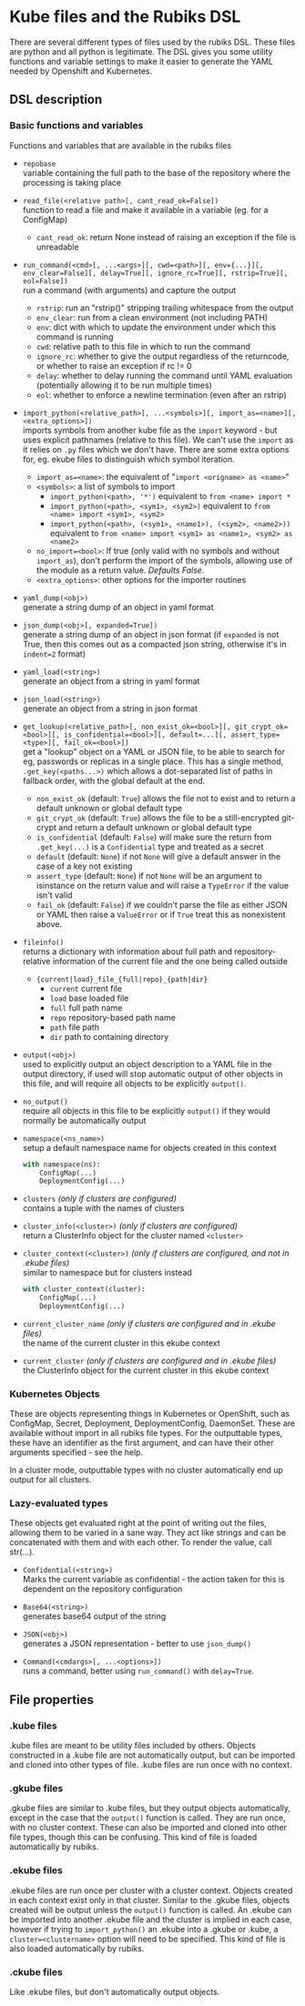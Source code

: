 # Kube files and the Rubiks DSL

There are several different types of files used by the rubiks DSL. These files are python and
all python is legitimate. The DSL gives you some utility functions and variable settings to
make it easier to generate the YAML needed by Openshift and Kubernetes.

## DSL description

### Basic functions and variables

Functions and variables that are available in the rubiks files

- `repobase`<br>
  variable containing the full path to the base of the repository where the processing
  is taking place

- `read_file(<relative path>[, cant_read_ok=False])`<br>
  function to read a file and make it available in a variable (eg. for a ConfigMap)
  - `cant_read_ok`: return None instead of raising an exception if the file is unreadable

- `run_command(<cmd>[, ...<args>][, cwd=<path>][, env={...}][, env_clear=False][, delay=True][, ignore_rc=True][, rstrip=True][, eol=False])`<br>
  run a command (with arguments) and capture the output
  - `rstrip`: run an "rstrip()" stripping trailing whitespace from the output
  - `env_clear`: run from a clean environment (not including PATH)
  - `env`: dict with which to update the environment under which this command is running
  - `cwd`: relative path to this file in which to run the command
  - `ignore_rc`: whether to give the output regardless of the returncode, or whether to raise an exception if rc != 0
  - `delay`: whether to delay running the command until YAML evaluation (potentially allowing it to be run multiple times)
  - `eol`: whether to enforce a newline termination (even after an rstrip)

- `import_python(<relative_path>[, ...<symbols>][, import_as=<name>][, <extra_options>])`<br>
  imports symbols from another kube file as the `import` keyword - but uses explicit
  pathnames (relative to this file). We can't use the `import` as it relies on `.py` files
  which we don't have. There are some extra options for, eg. ekube files to distinguish
  which symbol iteration.
  - `import_as=<name>`: the equivalent of "`import <origname> as <name>`"
  - `<symbols>`: a list of symbols to import<br>
    - `import_python(<path>, '*')` equivalent to `from <name> import *`
    - `import_python(<path>, <sym1>, <sym2>)` equivalent to `from <name> import <sym1>, <sym2>`
    - `import_python(<path>, (<sym1>, <name1>), (<sym2>, <name2>))` equivalent to
      `from <name> import <sym1> as <name1>, <sym2> as <name2>`
  - `no_import=<bool>`: If true (only valid with no symbols and without `import_as`), don't perform the import of the symbols, allowing use of the module as a return value. _Defaults False_.
  - `<extra_options>`: other options for the importer routines

- `yaml_dump(<obj>)`<br>
  generate a string dump of an object in yaml format

- `json_dump(<obj>[, expanded=True])`<br>
  generate a string dump of an object in json format (if `expanded` is not True, then this comes
  out as a compacted json string, otherwise it's in `indent=2` format)

- `yaml_load(<string>)`<br>
  generate an object from a string in yaml format

- `json_load(<string>)`<br>
  generate an object from a string in json format

- `get_lookup(<relative_path>[, non_exist_ok=<bool>][, git_crypt_ok=<bool>][, is_confidential=<bool>][, default=...][, assert_type=<type>][, fail_ok=<bool>])`<br>
  get a "lookup" object on a YAML or JSON file, to be able to search for eg, passwords or replicas in a single place.
  This has a single method, `.get_key(<paths...>)` which allows a dot-separated list of paths in fallback order, with
  the global default at the end.
  - `non_exist_ok` (default: `True`) allows the file not to exist and to return a default unknown or global default type
  - `git_crypt_ok` (default: `True`) allows the file to be a still-encrypted git-crypt and return a default unknown or global default type
  - `is_confidential` (default: `False`) will make sure the return from `.get_key(...)` is a `Confidential` type and treated as a secret
  - `default` (default: `None`) if not `None` will give a default answer in the case of a key not existing
  - `assert_type` (default: `None`) if not `None` will be an argument to isinstance on the return value and will raise a `TypeError` if the value isn't valid
  - `fail_ok` (default: `False`) if we couldn't parse the file as either JSON or YAML then raise a `ValueError` or if `True` treat this as nonexistent above.

- `fileinfo()`<br>
  returns a dictionary with information about full path and repository-relative information of
  the current file and the one being called outside
  - `{current|load}_file_{full|repo}_{path|dir}`
    - `current` current file
    - `load` base loaded file
    - `full` full path name
    - `repo` repository-based path name
    - `path` file path
    - `dir` path to containing directory

- `output(<obj>)`<br>
  used to explicitly output an object description to a YAML file in the output directory, if used
  will stop automatic output of other objects in this file, and will require all objects to be
  explicitly `output()`.

- `no_output()`<br>
  require all objects in this file to be explicitly `output()` if they would normally be
  automatically output

- `namespace(<ns_name>)`<br>
  setup a default namespace name for objects created in this context
  ```python
  with namespace(ns):
      ConfigMap(...)
      DeploymentConfig(...)
  ```

- `clusters` _(only if clusters are configured)_<br>
  contains a tuple with the names of clusters

- `cluster_info(<cluster>)` _(only if clusters are configured)_<br>
  return a ClusterInfo object for the cluster named `<cluster>`

- `cluster_context(<cluster>)` _(only if clusters are configured, and not in .ekube files)_<br>
  similar to namespace but for clusters instead
  ```python
  with cluster_context(cluster):
      ConfigMap(...)
      DeploymentConfig(...)
  ```

- `current_cluster_name` _(only if clusters are configured and in .ekube files)_<br>
  the name of the current cluster in this ekube context

- `current_cluster` _(only if clusters are configured and in .ekube files)_<br>
  the ClusterInfo object for the current cluster in this ekube context

### Kubernetes Objects

These are objects representing things in Kubernetes or OpenShift, such as ConfigMap, Secret,
Deployment, DeploymentConfig, DaemonSet. These are available without import in all rubiks
file types. For the outputtable types, these have an identifier as the first argument, and
can have their other arguments specified - see the help.

In a cluster mode, outputtable types with no cluster automatically end up output for all
clusters.

### Lazy-evaluated types

These objects get evaluated right at the point of writing out the files, allowing them to be
varied in a sane way. They act like strings and can be concatenated with them and with each
other. To render the value, call str(...).

- `Confidential(<string>)`<br>
  Marks the current variable as confidential - the action taken for this is dependent on the
  repository configuration

- `Base64(<string>)`<br>
  generates base64 output of the string

- `JSON(<obj>)`<br>
  generates a JSON representation - better to use `json_dump()`

- `Command(<cmdargs>[, ...<options>])`<br>
  runs a command, better using `run_command()` with `delay=True`.

## File properties

### .kube files

.kube files are meant to be utility files included by others. Objects constructed in a .kube
file are not automatically output, but can be imported and cloned into other types of file.
.kube files are run once with no context.

### .gkube files

.gkube files are similar to .kube files, but they output objects automatically, except in the
case that the `output()` function is called. They are run once, with no cluster context. These
can also be imported and cloned into other file types, though this can be confusing. This kind
of file is loaded automatically by rubiks.

### .ekube files

.ekube files are run once per cluster with a cluster context. Objects created in each context
exist only in that cluster. Similar to the .gkube files, objects created will be output unless
the `output()` function is called. An .ekube can be imported into another .ekube file and the
cluster is implied in each case, however if trying to `import_python()` an .ekube into a .gkube
or .kube, a `cluster=<clustername>` option will need to be specified. This kind of file is also
loaded automatically by rubiks.

### .ckube files

Like .ekube files, but don't automatically output objects.
